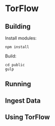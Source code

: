 # TorFlow

## Building

Install modules:

    npm install

Build:

    cd public
    gulp

## Running

## Ingest Data

## Using TorFlow

